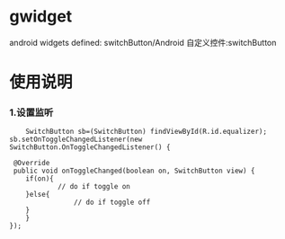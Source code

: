 gwidget
=======

android widgets defined: switchButton/Android 自定义控件:switchButton

使用说明
========
### 1.设置监听
    
    	SwitchButton sb=(SwitchButton) findViewById(R.id.equalizer);
	sb.setOnToggleChangedListener(new SwitchButton.OnToggleChangedListener() {
			
	 @Override
	 public void onToggleChanged(boolean on, SwitchButton view) {
		if(on){
		  		// do if toggle on
		}else{
			  		// do if toggle off
		}
		}
	});
